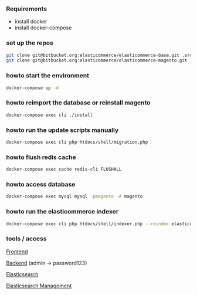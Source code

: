 ### Requirements 
 - install docker
 - install docker-compose

### set up the repos
```bash
git clone git@bitbucket.org:elasticommerce/elasticommerce-base.git .src/elasticommerce-base
git clone git@bitbucket.org:elasticommerce/elasticommerce-magento.git .modman/elasticommerce-magento
```

### howto start the environment
```bash
docker-compose up -d
```

### howto reimport the database or reinstall magento
```bash
docker-compose exec cli ./install
```

### howto run the update scripts manually
```bash
docker-compose exec cli php htdocs/shell/migration.php
```

### howto flush redis cache
```bash
docker-compose exec cache redis-cli FLUSHALL
```

### howto access database
```bash
docker-compose exec mysql mysql -pmagento -A magento
```

### howto run the elasticommerce indexer
```bash
docker-compose exec cli php htdocs/shell/indexer.php --reindex elasticommerce
```

### tools / access
[Frontend](https://www.elasticommerce.dev/)


[Backend](https://www.elasticommerce.dev/index.php/admin/) (admin -> password123)


[Elasticsearch](http://localhost:9200/)


[Elasticsearch Management](http://localhost:9201/)
